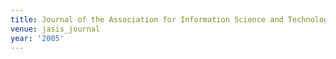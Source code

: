 ```yaml
---
title: Journal of the Association for Information Science and Technology (2005)
venue: jasis_journal
year: '2005'
---
```


